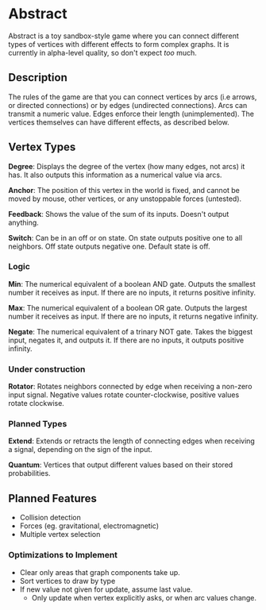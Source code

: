 # Abstract

Abstract is a toy sandbox-style game where you can connect different types of vertices with different effects to form complex graphs. It is currently in alpha-level quality, so don't expect *too* much.


## Description

The rules of the game are that you can connect vertices by arcs (i.e arrows, or directed connections) or by edges (undirected connections). Arcs can transmit a numeric value. Edges enforce their length (unimplemented). The vertices themselves can have different effects, as described below.


## Vertex Types

**Degree**: Displays the degree of the vertex (how many edges, not arcs) it has. It also outputs this information as a numerical value via arcs.

**Anchor**: The position of this vertex in the world is fixed, and cannot be moved by mouse, other vertices, or any unstoppable forces (untested).

**Feedback**: Shows the value of the sum of its inputs. Doesn't output anything.

**Switch**: Can be in an off or on state. On state outputs positive one to all neighbors. Off state outputs negative one. Default state is off.

### Logic

**Min**: The numerical equivalent of a boolean AND gate. Outputs the smallest number it receives as input. If there are no inputs, it returns positive infinity.

**Max**: The numerical equivalent of a boolean OR gate. Outputs the largest number it receives as input. If there are no inputs, it returns negative infinity.

**Negate**: The numerical equivalent of a trinary NOT gate. Takes the biggest input, negates it, and outputs it. If there are no inputs, it outputs positive infinity.

### Under construction

**Rotator**: Rotates neighbors connected by edge when receiving a non-zero input signal. Negative values rotate counter-clockwise, positive values rotate clockwise.

### Planned Types

**Extend**: Extends or retracts the length of connecting edges when receiving a signal, depending on the sign of the input.

**Quantum**: Vertices that output different values based on their stored probabilities.


## Planned Features

* Collision detection
* Forces (eg. gravitational, electromagnetic)
* Multiple vertex selection

### Optimizations to Implement

* Clear only areas that graph components take up.
* Sort vertices to draw by type
* If new value not given for update, assume last value.
  * Only update when vertex explicitly asks, or when arc values change.
